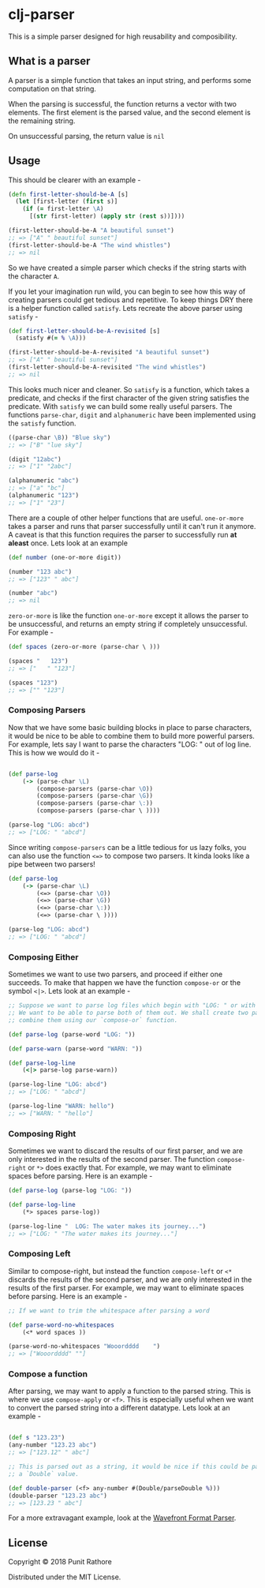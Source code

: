 # clj-parser

This is a simple parser designed for high reusability and composibility.

## What is a parser

A parser is a simple function that takes an input string, and performs some computation on that string.

When the parsing is successful, the function returns a vector with two elements. The first element is the parsed value, and the second element is the remaining string.

On unsuccessful parsing, the return value is `nil`

## Usage

This should be clearer with an example -

```clj
(defn first-letter-should-be-A [s]
  (let [first-letter (first s)]
    (if (= first-letter \A)
      [(str first-letter) (apply str (rest s))])))

(first-letter-should-be-A "A beautiful sunset")
;; => ["A" " beautiful sunset"]
(first-letter-should-be-A "The wind whistles")
;; => nil
```

So we have created a simple parser which checks if the string starts with the character `A`.

If you let your imagination run wild, you can begin to see how this way of creating parsers could get tedious and repetitive. To keep things DRY there is a helper function called `satisfy`. Lets recreate the above parser using `satisfy` -

```clj
(def first-letter-should-be-A-revisited [s]
  (satisfy #(= % \A)))

(first-letter-should-be-A-revisited "A beautiful sunset")
;; => ["A" " beautiful sunset"]
(first-letter-should-be-A-revisited "The wind whistles")
;; => nil
```

This looks much nicer and cleaner. So `satisfy` is a function, which takes a predicate, and checks if the first character of the given string satisfies the predicate. With `satisfy` we can build some really useful parsers. The functions `parse-char`, `digit` and `alphanumeric` have been implemented using the `satisfy` function.

```clj
((parse-char \B)) "Blue sky")
;; => ["B" "lue sky"]

(digit "12abc")
;; => ["1" "2abc"]

(alphanumeric "abc")
;; => ["a" "bc"]
(alphanumeric "123")
;; => ["1" "23"]
```

There are a couple of other helper functions that are useful. `one-or-more` takes a parser and runs that parser successfully until it can't run it anymore. A caveat is that this function requires the parser to successfully run **at aleast** once. Lets look at an example

```clj
(def number (one-or-more digit))

(number "123 abc")
;; => ["123" " abc"]

(number "abc")
;; => nil

```

`zero-or-more` is like the function `one-or-more` except it allows the parser to be unsuccessful, and returns an empty string if completely unsuccessful. For example -

```clj
(def spaces (zero-or-more (parse-char \ )))

(spaces "   123")
;; => ["   " "123"]

(spaces "123")
;; => ["" "123"]
```

### Composing Parsers

Now that we have some basic building blocks in place to parse characters, it would be nice to be able to combine them to build more powerful parsers. For example, lets say I want to parse the characters "LOG: " out of log line. This is how we would do it -

```clj

(def parse-log
    (-> (parse-char \L)
        (compose-parsers (parse-char \O))
        (compose-parsers (parse-char \G))
        (compose-parsers (parse-char \:))
        (compose-parsers (parse-char \ ))))

(parse-log "LOG: abcd")
;; => ["LOG: " "abcd"]
```
Since writing `compose-parsers` can be a little tedious for us lazy folks, you can also use the function `<=>` to compose two parsers. It kinda looks like a pipe between two parsers!

```clj
(def parse-log
    (-> (parse-char \L)
        (<=> (parse-char \O))
        (<=> (parse-char \G))
        (<=> (parse-char \:))
        (<=> (parse-char \ ))))

(parse-log "LOG: abcd")
;; => ["LOG: " "abcd"]
```

### Composing Either

Sometimes we want to use two parsers, and proceed if either one succeeds. To make that happen we have the function `compose-or` or the symbol `<|>`. Lets look at an example -

```clj
;; Suppose we want to parse log files which begin with "LOG: " or with "WARN: ".
;; We want to be able to parse both of them out. We shall create two parsers and
;; combine them using our `compose-or` function.

(def parse-log (parse-word "LOG: "))

(def parse-warn (parse-word "WARN: "))

(def parse-log-line
    (<|> parse-log parse-warn))

(parse-log-line "LOG: abcd")
;; => ["LOG: " "abcd"]

(parse-log-line "WARN: hello")
;; => ["WARN: " "hello"]
```

### Composing Right

Sometimes we want to discard the results of our first parser, and we are only interested in the results of the second parser. The function `compose-right` or `*>` does exactly that. For example, we may want to eliminate spaces before parsing. Here is an example -

```clj
(def parse-log (parse-log "LOG: "))

(def parse-log-line
    (*> spaces parse-log))

(parse-log-line "  LOG: The water makes its journey...")
;; => ["LOG: " "The water makes its journey..."]
```

### Composing Left

Similar to compose-right, but instead the function `compose-left` or `<*` discards the results of the second parser, and we are only interested in the results of the first parser. For example, we may want to eliminate spaces before parsing. Here is an example -

```clj
;; If we want to trim the whitespace after parsing a word

(def parse-word-no-whitespaces
    (<* word spaces ))

(parse-word-no-whitespaces "Wooordddd    ")
;; => ["Wooordddd" ""]
```

### Compose a function

After parsing, we may want to apply a function to the parsed string. This is where we use `compose-apply` or `<f>`. This is especially useful when we want to convert the parsed string into a different datatype. Lets look at an example -

```clj

(def s "123.23")
(any-number "123.23 abc")
;; => ["123.12" " abc"]

;; This is parsed out as a string, it would be nice if this could be parsed as
;; a `Double` value.

(def double-parser (<f> any-number #(Double/parseDouble %)))
(double-parser "123.23 abc")
;; => [123.23 " abc"]
```

For a more extravagant example, look at the [Wavefront Format Parser](./examples/wavefront_parser.clj).

## License

Copyright © 2018 Punit Rathore

Distributed under the MIT License.
